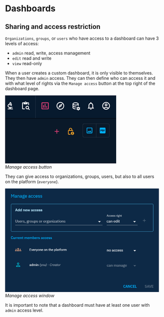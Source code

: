 # Dashboards

## Sharing and access restriction

`Organizations`, `groups`, or `users` who have access to a dashboard can have 3 levels of access: 
- `admin` read, write, access management
- `edit` read and write
- `view` read-only

When a user creates a custom dashboard, it is only visible to themselves. They then have `admin` access. They can then define who can access it and with what level of rights via the `Manage access` button at the top right of the dashboard page.


![manage-access-button](assets/manage-access-button.png)  
*Manage access button*

They can give access to organizations, groups, users, but also to all users on the platform (`everyone`).

![manage-access-dialog](assets/manage-access-dialog.png)  
*Manage access window*

It is important to note that a dashboard must have at least one user with `admin` access level.
